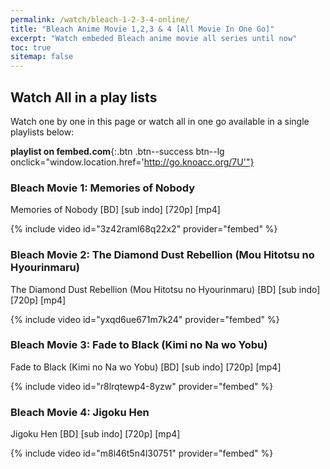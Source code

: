 ```yaml
---
permalink: /watch/bleach-1-2-3-4-online/
title: "Bleach Anime Movie 1,2,3 & 4 [All Movie In One Go]"
excerpt: "Watch embeded Bleach anime movie all series until now"
toc: true
sitemap: false
---
```


## Watch All in a play lists

Watch one by one in this page or watch all in one go available in a single playlists below:

**playlist on fembed.com**{:.btn .btn--success btn--lg onclick="window.location.href='http://go.knoacc.org/7U'"}

### Bleach Movie 1: Memories of Nobody

Memories of Nobody [BD] [sub indo] [720p] [mp4]

{% include video id="3z42raml68q22x2" provider="fembed" %}

### Bleach Movie 2: The Diamond Dust Rebellion (Mou Hitotsu no Hyourinmaru)

The Diamond Dust Rebellion (Mou Hitotsu no Hyourinmaru) [BD] [sub indo] [720p] [mp4]

{% include video id="yxqd6ue671m7k24" provider="fembed" %}

### Bleach Movie 3: Fade to Black (Kimi no Na wo Yobu)

Fade to Black (Kimi no Na wo Yobu) [BD] [sub indo] [720p] [mp4]

{% include video id="r8lrqtewp4-8yzw" provider="fembed" %}

### Bleach Movie 4: Jigoku Hen

Jigoku Hen [BD] [sub indo] [720p] [mp4]

{% include video id="m8l46t5n4l30751" provider="fembed" %}

